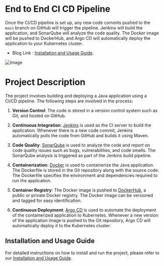 # End to End CI CD Pipeline
Once the CI/CD pipeline is set up, any new code commits pushed to the `main` branch on GitHub will trigger the pipeline. Jenkins will build the application, and SonarQube will analyze the code quality. The Docker image will be pushed to DockerHub, and Argo CD will automatically deploy the application to your Kubernetes cluster.

-  Blog Link : [Installation and Usage Guide](https://victorious-peace-7a9.notion.site/E2E-CI-CD-Pipeline-e1d67b9b5c2a4189a32f7f097eadd591?pvs=4).

![image](https://github.com/Fayssal552/e2e-ci-cd-pipeline/assets/75565585/58cd9e7e-6647-4dc6-a596-e2f0cbfd9f99)

# Project Description

The project involves building and deploying a Java application using a CI/CD pipeline. The following steps are involved in the process:

1. **Version Control**: The code is stored in a version control system such as Git, and hosted on GitHub. 

2. **Continuous Integration**: [Jenkins](https://jenkins.io/) is used as the CI server to build the application. Whenever there is a new code commit, Jenkins automatically pulls the code from GitHub and builds it using Maven.

3. **Code Quality**: [SonarQube](https://www.sonarqube.org/) is used to analyze the code and report on code quality issues such as bugs, vulnerabilities, and code smells. The SonarQube analysis is triggered as part of the Jenkins build pipeline.

4. **Containerization**: [Docker](https://www.docker.com/) is used to containerize the Java application. The Dockerfile is stored in the Git repository along with the source code. The Dockerfile specifies the environment and dependencies required to run the application.

5. **Container Registry**: The Docker image is pushed to [DockerHub](https://hub.docker.com/), a public or private Docker registry. The Docker image can be versioned and tagged for easy identification.

6. **Continuous Deployment**: [Argo CD](https://argoproj.github.io/argo-cd/) is used to automate the deployment of the containerized application to Kubernetes. Whenever a new version of the application image is pushed to the Git repository, Argo CD will automatically deploy it to the Kubernetes cluster.

## Installation and Usage Guide

For detailed instructions on how to install and run the project, please refer to our [Installation and Usage Guide](https://victorious-peace-7a9.notion.site/E2E-CI-CD-Pipeline-e1d67b9b5c2a4189a32f7f097eadd591?pvs=4).


